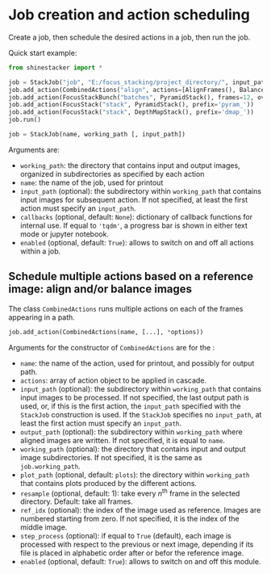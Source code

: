 # Job creation and action scheduling

Create a job, then schedule the desired actions in a job, then run the job.

Quick start example:

```python
from shinestacker import *

job = StackJob("job", "E:/focus_stacking/project_directory/", input_path="tiff_images")
job.add_action(CombinedActions("align", actions=[AlignFrames(), BalanceFrames()]))
job.add_action(FocusStackBunch("batches", PyramidStack(), frames=12, overlap=2))
job.add_action(FocusStack("stack", PyramidStack(), prefix='pyram_'))
job.add_action(FocusStack("stack", DepthMapStack(), prefix='dmap_'))
job.run()
```

```python
job = StackJob(name, working_path [, input_path])
```

Arguments are:
* ```working_path```: the directory that contains input and output images, organized in subdirectories as specified by each action
* ```name```: the name of the job, used for printout
* ```input_path``` (optional): the subdirectory within ```working_path``` that contains input images for subsequent action. If not specified, at least the first action must specify an ```input_path```.
* ```callbacks``` (optional, default: ```None```): dictionary of callback functions for internal use. If equal to ```'tqdm'```, a progress bar is shown in either text mode or jupyter notebook.
* ```enabled``` (optional, default: ```True```): allows to switch on and off all actions within a job.

## Schedule multiple actions based on a reference image: align and/or balance images

The class ```CombinedActions``` runs multiple actions on each of the frames appearing in a path.

```python
job.add_action(CombinedActions(name, [...], *options))
```
Arguments for the constructor of ```CombinedActions``` are for the :
* ```name```: the name of the action, used for printout, and possibly for output path.
* ```actions```: array of action object to be applied in cascade.
* ```input_path``` (optional): the subdirectory within ```working_path``` that contains input images to be processed. If not specified, the last output path is used, or, if this is the first action, the ```input_path``` specified with the ```StackJob``` construction is used. If the ```StackJob``` specifies no ```input_path```, at least the first action must specify an  ```input_path```.
* ```output_path``` (optional): the subdirectory within ```working_path``` where aligned images are written. If not specified,  it is equal to  ```name```.
* ```working_path``` (optional): the directory that contains input and output image subdirectories. If not specified, it is the same as ```job.working_path```.
* ```plot_path``` (optional, default: ```plots```): the directory within ```working_path``` that contains plots produced by the different actions.
* ```resample``` (optional, default: 1): take every *n*<sup>th</sup> frame in the selected directory. Default: take all frames.
* ```ref_idx``` (optional): the index of the image used as reference. Images are numbered starting from zero. If not specified, it is the index of the middle image.
* ```step_process``` (optional): if equal to ```True``` (default), each image is processed with respect to the previous or next image, depending if its file is placed in alphabetic order after or befor the reference image.
* ```enabled``` (optional, default: ```True```): allows to switch on and off this module. 
